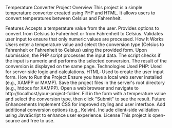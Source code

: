 Temperature Converter Project
Overview
This project is a simple temperature converter created using PHP and HTML. It allows users to convert temperatures between Celsius and Fahrenheit.

Features
Accepts a temperature value from the user.
Provides options to convert from Celsius to Fahrenheit or from Fahrenheit to Celsius.
Validates user input to ensure that only numeric values are processed.
How It Works
Users enter a temperature value and select the conversion type (Celsius to Fahrenheit or Fahrenheit to Celsius) using the provided form.
Upon submission, the PHP script processes the input data.
The script checks if the input is numeric and performs the selected conversion.
The result of the conversion is displayed on the same page.
Technologies Used
PHP: Used for server-side logic and calculations.
HTML: Used to create the user input form.
How to Run the Project
Ensure you have a local web server installed (e.g., XAMPP or MAMP).
Save the project files in the server's root directory (e.g., htdocs for XAMPP).
Open a web browser and navigate to http://localhost/your-project-folder.
Fill in the form with a temperature value and select the conversion type, then click "Submit" to see the result.
Future Enhancements
Implement CSS for improved styling and user interface.
Add additional conversion options (e.g., Kelvin).
Include client-side validation using JavaScript to enhance user experience.
License
This project is open-source and free to use.
